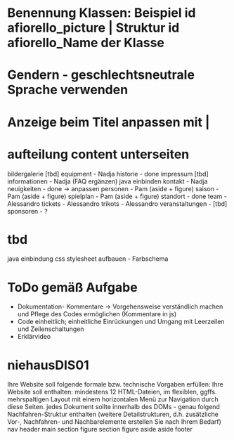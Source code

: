 # Benennung Klassen: Beispiel id afiorello_picture | Struktur id afiorello_Name der Klasse

# Gendern - geschlechtsneutrale Sprache verwenden

# Anzeige beim Titel anpassen mit |

# aufteilung content unterseiten
bildergalerie [tbd]
equipment - Nadja
historie - done
impressum [tbd]
informationen - Nadja (FAQ ergänzen) java einbinden
kontakt - Nadja
neuigkeiten - done -> anpassen
personen - Pam (aside + figure)
saison - Pam (aside + figure)
spielplan - Pam (aside + figure)
standort - done
team - Alessandro
tickets - Alessandro
trikots - Alessandro
veranstaltungen - [tbd]
sponsoren - ?

# tbd
java einbindung
css stylesheet aufbauen - Farbschema

# ToDo gemäß Aufgabe
- Dokumentation- Kommentare -> Vorgehensweise verständlich machen und Pflege des Codes ermöglichen
  (Kommentare in js)
- Code einheitlich; einheitliche Einrückungen und Umgang mit Leerzeilen und Zeilenschaltungen
- Erklärvideo 

# niehausDIS01

Ihre Website soll folgende formale bzw. technische Vorgaben erfüllen:
Ihre Website soll enthalten:
mindestens 12 HTML-Dateien, im flexiblen, ggffs. mehrspaltigen Layout mit einem horizontalen Menü zur Navigation durch diese Seiten.
jedes Dokument sollte innerhalb des DOMs - genau folgend Nachfahren-Struktur enthalten
(weitere Detailstrukturen, d.h. zusätzliche Vor-, Nachfahren- und Nachbarelemente erstellen Sie nach Ihrem Bedarf) 
nav
header
main 
  section
      figure
  section
      figure
aside
aside
footer
